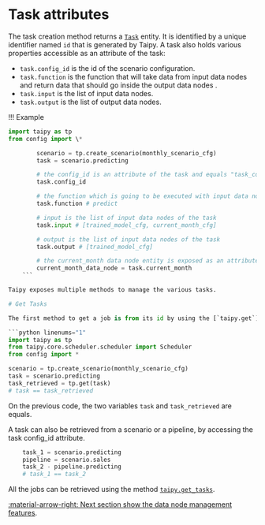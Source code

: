 # Task attributes

The task creation method returns a [`Task`](../../../reference/#taipy.core.task.task.Task) entity. It is identified
by a unique
identifier named `id` that is generated by Taipy.
A task also holds various properties accessible as an attribute of the task:

-   `task.config_id` is the id of the scenario configuration.
-   `task.function` is the function that will take data from input data nodes and return data that should go
    inside the output data nodes .
-   `task.input` is the list of input data nodes.
-   `task.output` is the list of output data nodes.

!!! Example

````python linenums="1"
import taipy as tp
from config import \*

        scenario = tp.create_scenario(monthly_scenario_cfg)
        task = scenario.predicting

        # the config_id is an attribute of the task and equals "task_configuration"
        task.config_id

        # the function which is going to be executed with input data nodes and return value on output data nodes.
        task.function # predict

        # input is the list of input data nodes of the task
        task.input # [trained_model_cfg, current_month_cfg]

        # output is the list of input data nodes of the task
        task.output # [trained_model_cfg]

        # the current_month data node entity is exposed as an attribute of the task
        current_month_data_node = task.current_month
    ```

Taipy exposes multiple methods to manage the various tasks.

# Get Tasks

The first method to get a job is from its id by using the [`taipy.get`](../../../reference/#taipy.core.taipy.get) method

```python linenums="1"
import taipy as tp
from taipy.core.scheduler.scheduler import Scheduler
from config import *

scenario = tp.create_scenario(monthly_scenario_cfg)
task = scenario.predicting
task_retrieved = tp.get(task)
# task == task_retrieved
````

On the previous code, the two variables `task` and `task_retrieved` are equals.

A task can also be retrieved from a scenario or a pipeline, by accessing the task config_id attribute.

```python linenums="1"
    task_1 = scenario.predicting
    pipeline = scenario.sales
    task_2 - pipeline.predicting
    # task_1 == task_2
```

All the jobs can be retrieved using the method [`taipy.get_tasks`](../../../reference/#taipy.core.taipy.get_tasks).

[:material-arrow-right: Next section show the data node management features](data-node-mgt.md).
